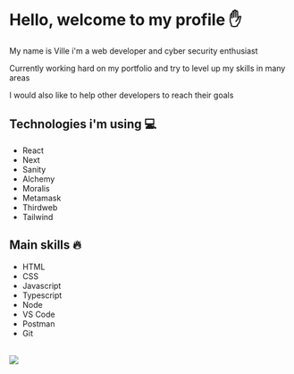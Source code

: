 # Hello, welcome to my profile ✋

My name is Ville i'm a web developer and cyber security enthusiast

Currently working hard on my portfolio and try to level up my skills in many areas

I would also like to help other developers to reach their goals

## Technologies i'm using 💻
* React
* Next
* Sanity
* Alchemy
* Moralis
* Metamask
* Thirdweb
* Tailwind

## Main skills 🔥
* HTML
* CSS
* Javascript
* Typescript
* Node
* VS Code
* Postman
* Git
<br />
<img src = "https://github-readme-stats.vercel.app/api/top-langs/?username=pakavi&layout=dev">

